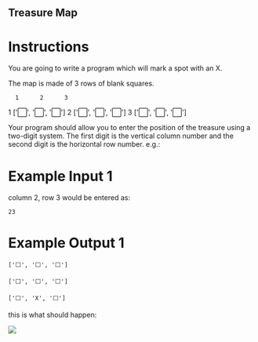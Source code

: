 ## Treasure Map

# Instructions

You are going to write a program which will mark a spot with an X.

The map is made of 3 rows of blank squares.

      1      2      3

1 ['⬜️', '⬜️', '⬜️']
2 ['⬜️', '⬜️', '⬜️']
3 ['⬜️', '⬜️', '⬜️']

Your program should allow you to enter the position of the treasure using a two-digit system. The first digit is the vertical column number and the second digit is the horizontal row number. e.g.:

# Example Input 1

column 2, row 3 would be entered as:

```
23
```

# Example Output 1

```
['⬜️', '⬜️', '⬜️']
```

```
['⬜️', '⬜️', '⬜️']
```

```
['⬜️', 'X', '⬜️']
```

 this is what should happen: 

![](https://cdn.fs.teachablecdn.com/5hliFjyIR96LdestyfPd)
